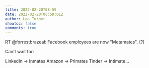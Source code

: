 ```yaml
---
title: 2022-02-20T08-59
date: 2022-02-20T08:59:01Z
author: Lee Turner
showtoc: false
comments: true
---
```


RT @forrestbrazeal: Facebook employees are now "Metamates". (?)

Can't wait for:

LinkedIn -&gt; Inmates
Amazon -&gt; Primates
Tinder -&gt; Intimate…

